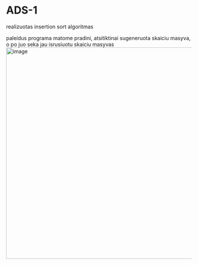 # ADS-1

realizuotas insertion sort algoritmas

paleidus programa matome pradini, atsitiktinai sugeneruota skaiciu masyva, o po juo seka jau isrusiuotu skaiciu masyvas 
<img width="573" alt="image" src="https://github.com/robke0224/ADS-1/assets/154459735/66507e0b-7192-439b-ab0e-43536348fb2d">

